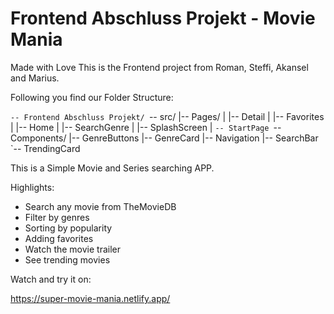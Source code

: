 # Frontend Abschluss Projekt - Movie Mania

Made with Love
This is the Frontend project from Roman, Steffi, Akansel and Marius.

Following you find our Folder Structure:

`-- Frontend Abschluss Projekt/
    `-- src/
        |-- Pages/
        |   |-- Detail
        |   |-- Favorites
        |   |-- Home
        |   |-- SearchGenre
        |   |-- SplashScreen
        |   `-- StartPage
        `-- Components/
            |-- GenreButtons
            |-- GenreCard
            |-- Navigation
            |-- SearchBar
            `-- TrendingCard
            
            
This is a Simple Movie and Series searching APP.

Highlights:
  - Search any movie from TheMovieDB
  - Filter by genres
  - Sorting by popularity 
  - Adding favorites
  - Watch the movie trailer
  - See trending movies


Watch and try it on:

https://super-movie-mania.netlify.app/
